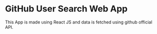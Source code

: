 # GitHub User Search Web App

This App is made using React JS and data is fetched using github official API. 
